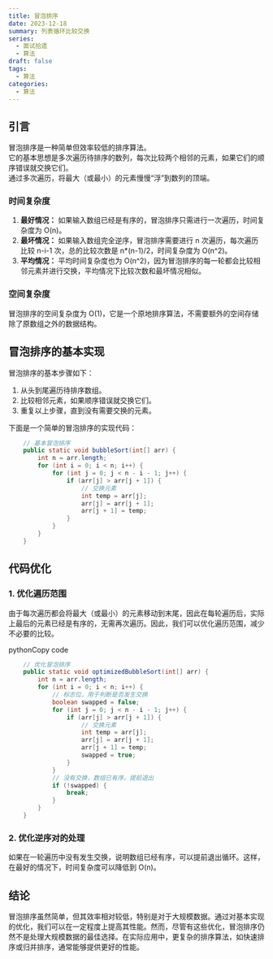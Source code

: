 ```yaml
---
title: 冒泡排序
date: 2023-12-18
summary: 列表循环比较交换
series:
  - 面试拾遗
  - 算法
draft: false
tags:
  - 算法
categories:
  - 算法
---
```

## 引言

冒泡排序是一种简单但效率较低的排序算法。  
它的基本思想是多次遍历待排序的数列，每次比较两个相邻的元素，如果它们的顺序错误就交换它们。  
通过多次遍历，将最大（或最小）的元素慢慢“浮”到数列的顶端。
### 时间复杂度

1. **最好情况：** 如果输入数组已经是有序的，冒泡排序只需进行一次遍历，时间复杂度为 O(n)。
2. **最坏情况：** 如果输入数组完全逆序，冒泡排序需要进行 n 次遍历，每次遍历比较 n-i-1 次，总的比较次数是 n*(n-1)/2，时间复杂度为 O(n^2)。
3. **平均情况：** 平均时间复杂度也为 O(n^2)，因为冒泡排序的每一轮都会比较相邻元素并进行交换，平均情况下比较次数和最坏情况相似。

### 空间复杂度

冒泡排序的空间复杂度为 O(1)，它是一个原地排序算法，不需要额外的空间存储除了原数组之外的数据结构。

## 冒泡排序的基本实现

冒泡排序的基本步骤如下：

1. 从头到尾遍历待排序数组。
2. 比较相邻元素，如果顺序错误就交换它们。
3. 重复以上步骤，直到没有需要交换的元素。

下面是一个简单的冒泡排序的实现代码：  
```Java
    // 基本冒泡排序
    public static void bubbleSort(int[] arr) {
        int n = arr.length;
        for (int i = 0; i < n; i++) {
            for (int j = 0; j < n - i - 1; j++) {
                if (arr[j] > arr[j + 1]) {
                    // 交换元素
                    int temp = arr[j];
                    arr[j] = arr[j + 1];
                    arr[j + 1] = temp;
                }
            }
        }
    }
```

## 代码优化

### 1. 优化遍历范围

由于每次遍历都会将最大（或最小）的元素移动到末尾，因此在每轮遍历后，实际上最后的元素已经是有序的，无需再次遍历。因此，我们可以优化遍历范围，减少不必要的比较。

pythonCopy code

```Java
    // 优化冒泡排序
    public static void optimizedBubbleSort(int[] arr) {
        int n = arr.length;
        for (int i = 0; i < n; i++) {
            // 标志位，用于判断是否发生交换
            boolean swapped = false;
            for (int j = 0; j < n - i - 1; j++) {
                if (arr[j] > arr[j + 1]) {
                    // 交换元素
                    int temp = arr[j];
                    arr[j] = arr[j + 1];
                    arr[j + 1] = temp;
                    swapped = true;
                }
            }
            // 没有交换，数组已有序，提前退出
            if (!swapped) {
                break;
            }
        }
    }


```

### 2. 优化逆序对的处理

如果在一轮遍历中没有发生交换，说明数组已经有序，可以提前退出循环。这样，在最好的情况下，时间复杂度可以降低到 O(n)。

## 结论

冒泡排序虽然简单，但其效率相对较低，特别是对于大规模数据。通过对基本实现的优化，我们可以在一定程度上提高其性能。然而，尽管有这些优化，冒泡排序仍然不是处理大规模数据的最佳选择。在实际应用中，更复杂的排序算法，如快速排序或归并排序，通常能够提供更好的性能。
